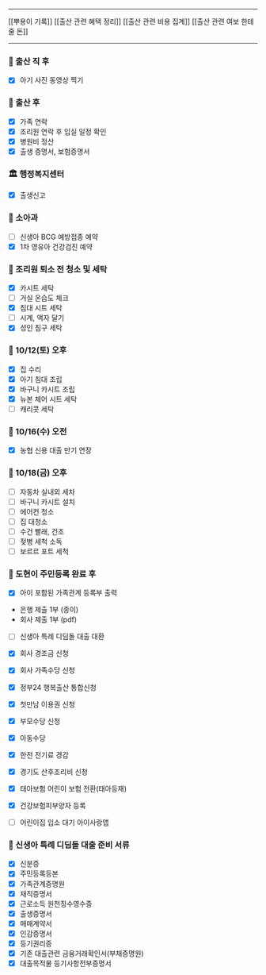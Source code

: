 ***
[[뿌용이 기록]]
[[출산 관련 혜택 정리]]
[[출산 관련 비용 집계]]
[[출산 관련 여보 한테 줄 돈]]
***
 ### 🏥 출산 직 후
- [x] 아기 사진 동영상 찍기

### 👶 출산 후
- [x] 가족 연락
- [x] 조리원 연락 후 입실 일정 확인
- [x] 병원비 정산
- [x] 출생 증명서, 보험증명서

### 🏛 행정복지센터
- [x] 출생신고

### 🏥 소아과
- [ ] 신생아 BCG 예방접종 예약
- [x] 1차 영유아 건강검진 예약

### 🚿 조리원 퇴소 전 청소 및 세탁
- [x] 카시트 세탁
- [ ] 거실 온습도 체크
- [x] 침대 시트 세탁
- [ ] 시계, 액자 달기
- [x] 성인 침구 세탁

### 📆 10/12(토) 오후
- [x] 집 수리
- [x] 아기 침대 조립
- [x] 바구니 카시트 조립
- [x] 뉴본 체어 시트 세탁
- [ ] 캐리콧 세탁

### 📆 10/16(수) 오전
- [x] 농협 신용 대출 만기 연장

### 📆 10/18(금) 오후
- [ ] 자동차 실내외 세차
- [ ] 바구니 카시트 설치
- [ ] 에어컨 청소
- [ ] 집 대청소
- [ ] 수건 빨래, 건조
- [ ] 젖병 세척 소독
- [ ] 보르르 포트 세척

### 👶 도현이 주민등록 완료 후
- [x] 아이 포함된 가족관계 등록부 출력
- 은행 제출 1부 (종이)
- 회사 제출 1부 (pdf)
- [ ] 신생아 특례 디딤돌 대출 대환
- [x] 회사 경조금 신청
- [x] 회사 가족수당 신청
- [x] 정부24 행복출산 통합신청
- [x] 첫만남 이용권 신청
- [x] 부모수당 신청
- [x] 아동수당
- [x] 한전 전기료 경감
- [x] 경기도 산후조리비 신청
- [x] 태아보험 어린이 보험 전환(태아등재)

- [x] 건강보험피부양자 등록
- [ ] 어린이집 입소 대기 아이사랑앱

### 🧾 신생아 특례 디딤돌 대출 준비 서류
- [x] 신분증
- [x] 주민등록등본
- [x] 가족관계증명원
- [x] 재직증명서
- [x] 근로소득 원천징수영수증
- [x] 출생증명서
- [x] 매매계약서
- [x] 인감증명서
- [x] 등기권리증
- [x] 기존 대출관련 금융거래확인서(부채증명원)
- [x] 대출목적물 등기사항전부증명서
